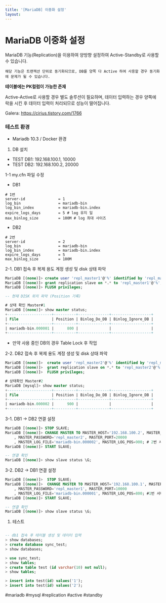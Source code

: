 ```yaml
---
title: '[MariaDB] 이중화 설정'
layout: 
---
```


# MariaDB 이중화 설정

MariaDB 기능(Replication)을 이용하여 양방향 설정하여 Active-Standby로 사용할 수 있습니다.

`해당 기능은 트랜잭션 단위로 동기화되므로, DB를 양쪽 다 Active 하여 사용할 경우 동기화에 문제가 될 수 있습니다.`

**테이블에는 PK컬럼이 가능한 존재**

Active-Active로 사용할 경우 별도 솔루션이 필요하며, 
데이터 입력하는 경우 양쪽에 락을 시킨 후 데이터 입력이 처리되므로 성능이 떨어집니다.

Galera: https://cirius.tistory.com/1766


### 테스트 환경

* Mariadb 10.3 / Docker 환경

1. DB 설치

 - TEST DB1: 192.168.100.1, 10000
 - TEST DB2: 192.168.100.2, 20000

1-1 my.cfn 파일 수정

* DB1


```cfn
# 1번 
server-id               = 1
log_bin                 = mariadb-bin
log_bin_index           = mariadb-bin.index
expire_logs_days        = 5 # log 유지 일
max_binlog_size         = 100M # log 최대 사이즈
```

* DB2


```cfn
# 2번
server-id               = 2
log_bin                 = mariadb-bin
log_bin_index           = mariadb-bin.index
expire_logs_days        = 5 
max_binlog_size         = 100M 
```

2-1. DB1 접속 후 복제 용도 계정 생성 및 disk 상태 파악

```sql
MariaDB [(none)]> create user 'repl_master1'@'%' identified by 'repl_master1';
MariaDB [(none)]> grant replication slave on *.* to 'repl_master1'@'%';
MariaDB [(none)]> FLUSH privileges;

-- 현재 DISK 위치 파악 (Position 기록)

# 상태 확인 Master#1
MariaDB [(none)]> show master status;
+--------------------+----------+--------------+------------------+
| File               | Position | Binlog_Do_DB | Binlog_Ignore_DB |
+--------------------+----------+--------------+------------------+
| mariadb-bin.000001 |      800 |              |                  |
+--------------------+----------+--------------+------------------+
```

* 만약 사용 중인 DB의 경우 Table Lock 후 작업


2-2. DB2 접속 후 복제 용도 계정 생성 및 disk 상태 파악

``` sql
MariaDB [(none)]>  create user 'repl_master2'@'%' identified by 'repl_master2';
MariaDB [(none)]>  grant replication slave on *.* to 'repl_master2'@'%';
MariaDB [(none)]>  FLUSH privileges;

# 상태확인 Master#2
MariaDB [mysql]> show master status;
+--------------------+----------+--------------+------------------+
| File               | Position | Binlog_Do_DB | Binlog_Ignore_DB |
+--------------------+----------+--------------+------------------+
| mariadb-bin.000002 |      900 |              |                  |
+--------------------+----------+--------------+------------------+
```


3-1. DB1 -> DB2 연결 설정

``` sql
MariaDB [(none)]> STOP SLAVE;
MariaDB [(none)]> CHANGE MASTER TO MASTER_HOST='192.168.100.2', MASTER_USER='repl_master2'
    , MASTER_PASSWORD='repl_master2', MASTER_PORT=20000
    , MASTER_LOG_FILE='mariadb-bin.000002', MASTER_LOG_POS=900; # 2번 서버 정보
MariaDB [(none)]> START SLAVE;

-- 연결 확인
MariaDB [(none)]> show slave status \G;
```

3-2. DB2 -> DB1 연결 설정

``` sql
MariaDB [(none)]>  STOP SLAVE;
MariaDB [(none)]>  CHANGE MASTER TO MASTER_HOST='192.168.100.1', MASTER_USER='repl_master1'
    , MASTER_PASSWORD='repl_master1', MASTER_PORT=10000
    , MASTER_LOG_FILE='mariadb-bin.000001', MASTER_LOG_POS=800; #1번 서버 정보임
MariaDB [(none)]> START SLAVE;

-- 연결 확인
MariaDB [(none)]> show slave status \G;
```

1. 테스트

```sql

-- db1 접속 후 테이블 생성 및 데이터 입력
> show databases;
> create database sync_test;
> show databases;

> use sync_test;
> show tables;
> create table test (id varchar(10) not null);
> show tables;

> insert into test(id) values('1');
> insert into test(id) values('2');

```


#mariadb #mysql #replication #active #standby